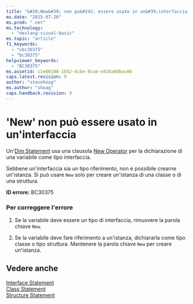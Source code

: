 ```yaml
---
title: "&#39;New&#39; non pu&#242; essere usato in un&#39;interfaccia | Microsoft Docs"
ms.date: "2015-07-20"
ms.prod: ".net"
ms.technology: 
  - "devlang-visual-basic"
ms.topic: "article"
f1_keywords: 
  - "vbc30375"
  - "bc30375"
helpviewer_keywords: 
  - "BC30375"
ms.assetid: c1e06108-1b52-4cbe-8cae-e816a0dbac0b
caps.latest.revision: 9
author: "stevehoag"
ms.author: "shoag"
caps.handback.revision: 9
---
```

# &#39;New&#39; non pu&#242; essere usato in un&#39;interfaccia
Un'[Dim Statement](../../visual-basic/language-reference/statements/dim-statement.md) usa una clausola [New Operator](../../visual-basic/language-reference/operators/new-operator.md) per la dichiarazione di una variabile come tipo interfaccia.  
  
 Sebbene un'interfaccia sia un tipo riferimento, non è possibile crearne un'istanza. Si può usare `New` solo per creare un'istanza di una classe o di una struttura.  
  
 **ID errore:** BC30375  
  
### Per correggere l'errore  
  
1.  Se la variabile deve essere un tipo di interfaccia, rimuovere la parola chiave `New`.  
  
2.  Se la variabile deve fare riferimento a un'istanza, dichiararla come tipo classe o tipo struttura. Mantenere la parola chiave `New` per creare un'istanza.  
  
## Vedere anche  
 [Interface Statement](../../visual-basic/language-reference/statements/interface-statement.md)   
 [Class Statement](../../visual-basic/language-reference/statements/class-statement.md)   
 [Structure Statement](../../visual-basic/language-reference/statements/structure-statement.md)